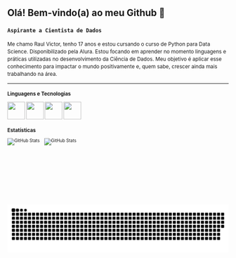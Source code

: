 ## Olá! Bem-vindo(a) ao meu Github 🤍

**`Aspirante a Cientista de Dados`**

<small>Me chamo Raul Victor, tenho 17 anos e estou cursando o curso de Python para Data Science. Disponibilizado pela Alura. Estou focando em aprender no momento linguagens e práticas utilizadas no desenvolvimento da Ciência de Dados. Meu objetivo é aplicar esse conhecimento para impactar o mundo positivamente e, quem sabe, crescer ainda mais trabalhando na área.<small>

---

### Linguagens e Tecnologias
<img src="https://cdn.jsdelivr.net/gh/devicons/devicon/icons/python/python-original.svg" width="40" height="40"/> <img src="https://cdn.jsdelivr.net/gh/devicons/devicon/icons/git/git-original.svg" width="40" height="40"/> <img src="https://upload.wikimedia.org/wikipedia/commons/d/d0/Google_Colaboratory_SVG_Logo.svg" width="40" height="40"/> <img src="https://cdn.jsdelivr.net/gh/devicons/devicon/icons/jupyter/jupyter-original.svg" width="40" height="40"/>

### Estatísticas

<p>
  <a href="https://github.com/euuraul" target="_blank">
    <img 
      align="left" 
      alt="GitHub Stats" 
      height="150" 
      style="padding-right: 10px;" 
      src="https://github-readme-stats.vercel.app/api?username=euuraul&theme=dark&show_icons=true&hide_border=false&count_private=true" 
    />
  </a>

  <a href="https://github.com/euuraul" target="_blank">
    <img 
      align="left" 
      alt="GitHub Stats" 
      height="150" 
      src="https://github-readme-stats.vercel.app/api/top-langs/?username=euuraul&theme=dark&show_icons=true&hide_border=false&layout=compact" 
    />
  </a>
</p>

#

<picture align="center">
  <source media="(prefers-color-scheme: dark)" srcset="https://raw.githubusercontent.com/euuraul/euuraul/output/github-contribution-grid-snake-dark.svg">
  <source media="(prefers-color-scheme: light)" srcset="https://raw.githubusercontent.com/euuraul/euuraul/output/github-contribution-grid-snake.svg">
  <img align="center" alt="github contribution grid snake animation" src="https://raw.githubusercontent.com/euuraul/euuraul/output/github-contribution-grid-snake.svg">
</picture>
